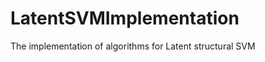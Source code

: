LatentSVMImplementation
=======================

The implementation of algorithms for Latent structural SVM
